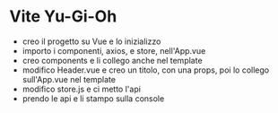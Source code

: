# Vite Yu-Gi-Oh
- creo il progetto su Vue e lo inizializzo
- importo i componenti, axios, e store, nell'App.vue
- creo components e li collego anche nel template
- modifico Header.vue e creo un titolo, con una props, poi lo collego sull'App.vue nel template
- modifico store.js e ci metto l'api
- prendo le api e li stampo sulla console